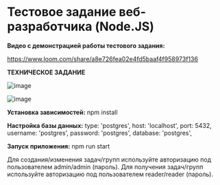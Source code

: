 # Тестовое задание веб-разработчика (Node.JS)


**Видео с демонстрацией работы тестового задания:**

https://www.loom.com/share/a8e726fea02e4fd5baaf4f958973f136

**ТЕХНИЧЕСКОЕ ЗАДАНИЕ**

![image](https://github.com/DinisIsakov/todo_api_nestjs_PostgreSQL/assets/98638804/b278a16f-ca7d-4805-81da-67ff0fac55a0)


![image](https://github.com/DinisIsakov/todo_api_nestjs_PostgreSQL/assets/98638804/27928a9b-8842-4669-8a72-b218bb4d84a7)



**Установка зависимостей:**
  npm install

**Настройка базы данных:**
type: 'postgres',
host: 'localhost',
port: 5432,
username: 'postgres',
password: 'postgres',
database: 'postgres',

**Запуск приложения:**
npm run start

Для создания/изменения задач/групп используйте авторизацию под пользователем admin/admin (пароль).
Для получения задач/групп используйте авторизацию под пользователем reader/reader (пароль).
